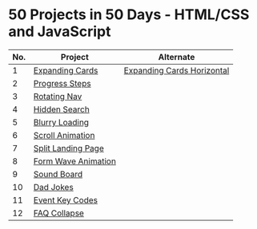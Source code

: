 # 50 Projects in 50 Days - HTML/CSS and JavaScript

| No. | Project                                                                                                 | Alternate                                                                                                             |
| --- | ------------------------------------------------------------------------------------------------------- | --------------------------------------------------------------------------------------------------------------------- |
| 1   | [Expanding Cards](https://github.com/PaulMFleming/50Projects50Days/tree/master/expanding-cards)         | [Expanding Cards Horizontal](https://github.com/PaulMFleming/50Projects50Days/tree/master/expanding-cards-horizontal) |
| 2   | [Progress Steps](https://github.com/PaulMFleming/50Projects50Days/tree/master/progress-steps)           |
| 3   | [Rotating Nav](https://github.com/PaulMFleming/50Projects50Days/tree/master/rotating_navigation)        |
| 4   | [Hidden Search](https://github.com/PaulMFleming/50Projects50Days/tree/master/hidden_search_widget)      |
| 5   | [Blurry Loading](https://github.com/PaulMFleming/50Projects50Days/tree/master/blurry-loading)           |
| 6   | [Scroll Animation](https://github.com/PaulMFleming/50Projects50Days/tree/master/scroll-animation)       |
| 7   | [Split Landing Page](https://github.com/PaulMFleming/50Projects50Days/tree/master/split-landing-page)   |
| 8   | [Form Wave Animation](https://github.com/PaulMFleming/50Projects50Days/tree/master/form-wave-animation) |
| 9   | [Sound Board](https://github.com/PaulMFleming/50Projects50Days/tree/master/sound-board)                 |
| 10  | [Dad Jokes](https://github.com/PaulMFleming/50Projects50Days/tree/master/dad-jokes)                     |
| 11  | [Event Key Codes](https://github.com/PaulMFleming/50Projects50Days/tree/master/event-key-codes)         |
| 12  | [FAQ Collapse](https://github.com/PaulMFleming/50Projects50Days/tree/master/faq-collapse)               |
